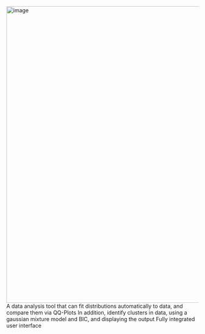 <img width="1624" height="777" alt="image" src="https://github.com/user-attachments/assets/47621760-31d5-45be-be4a-5f519418cea8" />
A data analysis tool that can fit distributions automatically to data, and compare them via QQ-Plots
In addition, identify clusters in data, using a gaussian mixture model and BIC, and displaying the output
Fully integrated user interface
